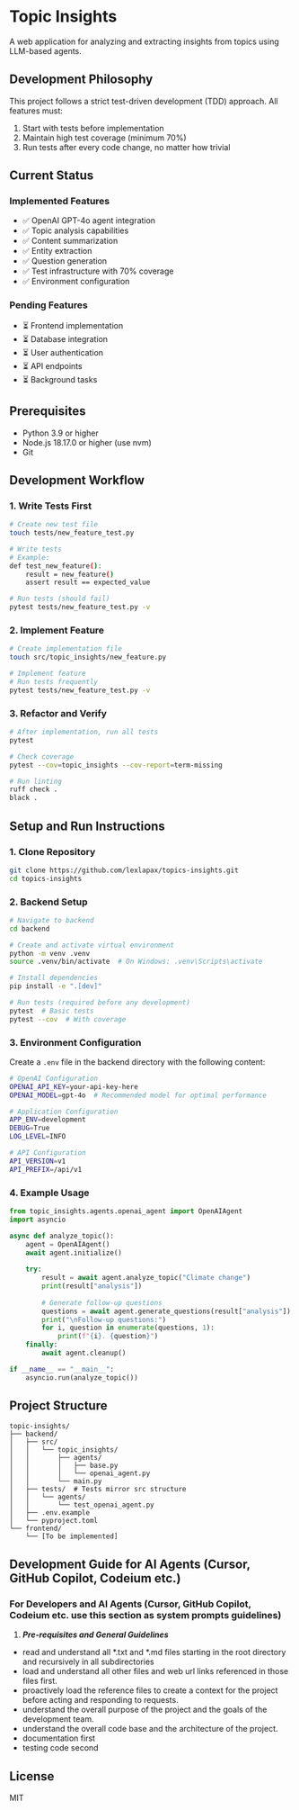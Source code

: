 # Topic Insights

A web application for analyzing and extracting insights from topics using LLM-based agents.

## Development Philosophy

This project follows a strict test-driven development (TDD) approach. All features must:
1. Start with tests before implementation
2. Maintain high test coverage (minimum 70%)
3. Run tests after every code change, no matter how trivial

## Current Status

### Implemented Features
- ✅ OpenAI GPT-4o agent integration
- ✅ Topic analysis capabilities
- ✅ Content summarization
- ✅ Entity extraction
- ✅ Question generation
- ✅ Test infrastructure with 70% coverage
- ✅ Environment configuration

### Pending Features
- ⏳ Frontend implementation
- ⏳ Database integration
- ⏳ User authentication
- ⏳ API endpoints
- ⏳ Background tasks

## Prerequisites

- Python 3.9 or higher
- Node.js 18.17.0 or higher (use nvm)
- Git

## Development Workflow

### 1. Write Tests First
```bash
# Create new test file
touch tests/new_feature_test.py

# Write tests
# Example:
def test_new_feature():
    result = new_feature()
    assert result == expected_value

# Run tests (should fail)
pytest tests/new_feature_test.py -v
```

### 2. Implement Feature
```bash
# Create implementation file
touch src/topic_insights/new_feature.py

# Implement feature
# Run tests frequently
pytest tests/new_feature_test.py -v
```

### 3. Refactor and Verify
```bash
# After implementation, run all tests
pytest

# Check coverage
pytest --cov=topic_insights --cov-report=term-missing

# Run linting
ruff check .
black .
```

## Setup and Run Instructions

### 1. Clone Repository
```bash
git clone https://github.com/lexlapax/topics-insights.git
cd topics-insights
```

### 2. Backend Setup
```bash
# Navigate to backend
cd backend

# Create and activate virtual environment
python -m venv .venv
source .venv/bin/activate  # On Windows: .venv\Scripts\activate

# Install dependencies
pip install -e ".[dev]"

# Run tests (required before any development)
pytest  # Basic tests
pytest --cov  # With coverage
```

### 3. Environment Configuration

Create a `.env` file in the backend directory with the following content:
```bash
# OpenAI Configuration
OPENAI_API_KEY=your-api-key-here
OPENAI_MODEL=gpt-4o  # Recommended model for optimal performance

# Application Configuration
APP_ENV=development
DEBUG=True
LOG_LEVEL=INFO

# API Configuration
API_VERSION=v1
API_PREFIX=/api/v1
```

### 4. Example Usage

```python
from topic_insights.agents.openai_agent import OpenAIAgent
import asyncio

async def analyze_topic():
    agent = OpenAIAgent()
    await agent.initialize()
    
    try:
        result = await agent.analyze_topic("Climate change")
        print(result["analysis"])
        
        # Generate follow-up questions
        questions = await agent.generate_questions(result["analysis"])
        print("\nFollow-up questions:")
        for i, question in enumerate(questions, 1):
            print(f"{i}. {question}")
    finally:
        await agent.cleanup()

if __name__ == "__main__":
    asyncio.run(analyze_topic())
```

## Project Structure

```
topic-insights/
├── backend/
│   ├── src/
│   │   └── topic_insights/
│   │       ├── agents/
│   │       │   ├── base.py
│   │       │   └── openai_agent.py
│   │       └── main.py
│   ├── tests/  # Tests mirror src structure
│   │   └── agents/
│   │       └── test_openai_agent.py
│   ├── .env.example
│   └── pyproject.toml
└── frontend/
    └── [To be implemented]
```

## Development Guide for AI Agents (Cursor, GitHub Copilot, Codeium etc.)
### For Developers and AI Agents (Cursor, GitHub Copilot, Codeium etc. use this section as system prompts guidelines)

1. ***Pre-requisites and General Guidelines***
- read and understand all *.txt and *.md files starting in the root directory and recursively in all subdirectories
- load and understand all other files and web url links referenced in those files first.
- proactively load the reference files to create a context for the project before acting and responding to requests.
- understand the overall purpose of the project and the goals of the development team.
- understand the overall code base and the architecture of the project.
- documentation first
- testing code second


## License

MIT 


